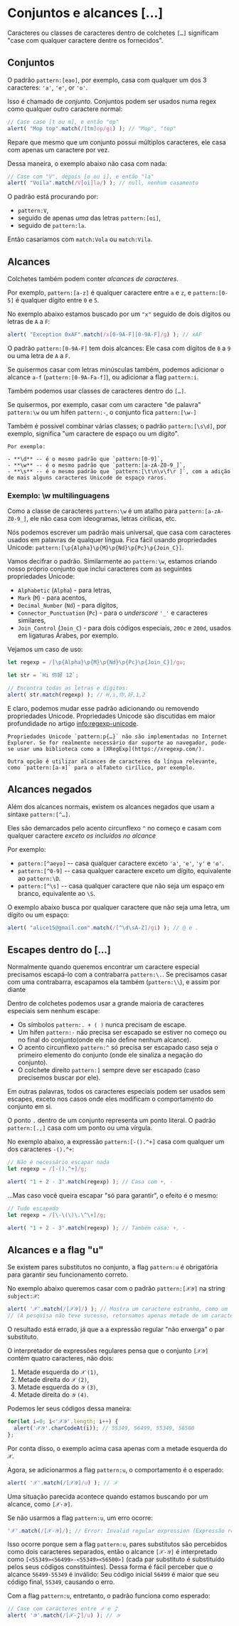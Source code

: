 # Conjuntos e alcances [...]

Caracteres ou classes de caracteres dentro de colchetes `[…]` significam "case com qualquer caractere dentre os fornecidos".

## Conjuntos

O padrão `pattern:[eao]`, por exemplo, casa com qualquer um dos 3 caracteres: `'a'`, `'e'`, or `'o'`.

Isso é chamado de *conjunto*. Conjuntos podem ser usados numa regex como qualquer outro caractere normal:

```js run
// Case case [t ou m], e então "op"
alert( "Mop top".match(/[tm]op/gi) ); // "Mop", "top"
```

Repare que mesmo que um conjunto possui múltiplos caracteres, ele casa com apenas um caractere por vez.

Dessa maneira, o exemplo abaixo não casa com nada:

```js run
// Case com "V", depois [o ou i], e então "la"
alert( "Voila".match(/V[oi]la/) ); // null, nenhum casamento
```

O padrão está procurando por:

- `pattern:V`,
- seguido de apenas *uma* das letras `pattern:[oi]`,
- seguido de `pattern:la`.

Então casaríamos com `match:Vola` ou `match:Vila`.

## Alcances

Colchetes também podem conter *alcances de caracteres*.

Por exemplo, `pattern:[a-z]` é qualquer caractere entre `a` e `z`, e `pattern:[0-5]` é qualquer dígito entre `0` e `5`.

No exemplo abaixo estamos buscado por um `"x"` seguido de dois dígitos ou letras de `A` a `F`:

```js run
alert( "Exception 0xAF".match(/x[0-9A-F][0-9A-F]/g) ); // xAF
```

O padrão `pattern:[0-9A-F]` tem dois alcances: Ele casa com dígitos de `0` a `9` ou uma letra de `A` a `F`.

Se quisermos casar com letras minúsculas também, podemos adicionar o alcance `a-f` (`pattern:[0-9A-Fa-f]`), ou adicionar a flag `pattern:i`.

Também podemos usar classes de caracteres dentro do `[…]`.

Se quisermos, por exemplo, casar com um caractere "de palavra" `pattern:\w` ou um hífen `pattern:-`, o conjunto fica `pattern:[\w-]`

Também é possível combinar várias classes; o padrão `pattern:[\s\d]`, por exemplo, significa "um caractere de espaço ou um dígito".

```smart header="Classes de caracteres são atalhos para certos conjuntos de caracteres"
Por exemplo:

- **\d** -- é o mesmo padrão que `pattern:[0-9]`,
- **\w** -- é o mesmo padrão que `pattern:[a-zA-Z0-9_]`,
- **\s** -- é o mesmo padrão que `pattern:[\t\n\v\f\r ]`, com a adição de mais alguns caracteres Unicode de espaço raros.
```

### Exemplo: \w multilinguagens

Como a classe de caracteres `pattern:\w` é um atalho para `pattern:[a-zA-Z0-9_]`, ele não casa com ideogramas, letras cirílicas, etc.

Nós podemos escrever um padrão mais universal, que casa com caracteres usados em palavras de qualquer língua. Fica fácil usando propriedades Unicode: `pattern:[\p{Alpha}\p{M}\p{Nd}\p{Pc}\p{Join_C}]`.

Vamos decifrar o padrão. Similarmente ao `pattern:\w`, estamos criando nosso próprio conjunto que inclui caracteres com as seguintes propriedades Unicode:

- `Alphabetic` (`Alpha`) - para letras,
- `Mark` (`M`) - para acentos,
- `Decimal_Number` (`Nd`) - para dígitos,
- `Connector_Punctuation` (`Pc`) - para o *underscore* `'_'` e caracteres similares,
- `Join_Control` (`Join_C`) - para dois códigos especiais, `200c` e `200d`, usados em ligaturas Árabes, por exemplo.

Vejamos um caso de uso:

```js run
let regexp = /[\p{Alpha}\p{M}\p{Nd}\p{Pc}\p{Join_C}]/gu;

let str = `Hi 你好 12`;

// Encontra todas as letras e dígitos:
alert( str.match(regexp) ); // H,i,你,好,1,2
```

E claro, podemos mudar esse padrão adicionando ou removendo propriedades Unicode. Propriedades Unicode são discutidas em maior profundidade no artigo <info:regexp-unicode>.

```warn header="Propriedades Unicode não são suportadas no IE"
Propriedades Unicode `pattern:p{…}` não são implementadas no Internet Explorer. Se for realmente necessário dar suporte ao navegador, pode-se usar uma biblioteca como a [XRegExp](https://xregexp.com/).

Outra opção é utilizar alcances de caracteres da língua relevante, como `pattern:[а-я]` para o alfabeto cirílico, por exemplo.
```

## Alcances negados

Além dos alcances normais, existem os alcances negados que usam a sintaxe `pattern:[^…]`.

Eles são demarcados pelo acento circunflexo `^` no começo e casam com qualquer caractere *exceto os incluídos no alcance* 

Por exemplo:

- `pattern:[^aeyo]` -- casa qualquer caractere exceto  `'a'`, `'e'`, `'y'` e `'o'`.
- `pattern:[^0-9]` -- casa qualquer caractere exceto um dígito, equivalente ao `pattern:\D`.
- `pattern:[^\s]` -- casa qualquer caractere que não seja um espaço em branco, equivalente ao `\S`.

O exemplo abaixo busca por qualquer caractere que não seja uma letra, um dígito ou um espaço:

```js run
alert( "alice15@gmail.com".match(/[^\d\sA-Z]/gi) ); // @ e .
```

## Escapes dentro do […]

Normalmente quando queremos encontrar um caractere especial precisamos escapá-lo com a contrabarra `pattern:\.`. Se precisamos casar com uma contrabarra, escapamos ela também (`pattern:\\`), e assim por diante

Dentro de colchetes podemos usar a grande maioria de caracteres especiais sem nenhum escape:

- Os símbolos `pattern:. + ( )` nunca precisam de escape.
- Um hífen `pattern:-` não precisa ser escapado se estiver no começo ou no final do conjunto(onde ele não define nenhum alcance).
- O acento circunflexo `pattern:^` só precisa ser escapado caso seja o primeiro elemento do conjunto (onde ele sinaliza a negação do conjunto).
- O colchete direito `pattern:]` sempre deve ser escapado (caso precisemos buscar por ele).

Em outras palavras, todos os caracteres especiais podem ser usados sem escapes, exceto nos casos onde eles modificam o comportamento do conjunto em si.

O ponto `.` dentro de um conjunto representa um ponto literal. O padrão `pattern:[.,]` casa com um ponto ou uma vírgula.

No exemplo abaixo, a expressão `pattern:[-().^+]` casa com qualquer um dos caracteres `-().^+`:

```js run
// Não é necessário escapar nada
let regexp = /[-().^+]/g;

alert( "1 + 2 - 3".match(regexp) ); // Casa com +, -
```

...Mas caso você queira escapar "só para garantir", o efeito é o mesmo:

```js run
// Tudo escapado
let regexp = /[\-\(\)\.\^\+]/g;

alert( "1 + 2 - 3".match(regexp) ); // Também casa: +, -
```

## Alcances e a flag "u"

Se existem pares substitutos no conjunto, a flag `pattern:u` é obrigatória para garantir seu funcionamento correto.

No exemplo abaixo queremos casar com o padrão `pattern:[𝒳𝒴]` na string `subject:𝒳`:

```js run
alert( '𝒳'.match(/[𝒳𝒴]/) ); // Mostra um caractere estranho, como um [?]
// (A pesquisa não teve sucesso, retornamos apenas metade de um caractere)
```

O resultado está errado, já que a a expressão regular "não enxerga" o par substituto.

O interpretador de expressões regulares pensa que o conjunto `[𝒳𝒴]` contém quatro caracteres, não dois:

1. Metade esquerda do `𝒳` `(1)`,
2. Metade direita do `𝒳` `(2)`,
3. Metade esquerda do `𝒴` `(3)`,
4. Metade direita do `𝒴` `(4)`.

Podemos ler seus códigos dessa maneira:

```js run
for(let i=0; i<'𝒳𝒴'.length; i++) {
  alert('𝒳𝒴'.charCodeAt(i)); // 55349, 56499, 55349, 56500
};
```

Por conta disso, o exemplo acima casa apenas com a metade esquerda do `𝒳`.

Agora, se adicionarmos a flag `pattern:u`, o comportamento é o esperado:

```js run
alert( '𝒳'.match(/[𝒳𝒴]/u) ); // 𝒳
```

Uma situação parecida acontece quando estamos buscando por um alcance, como `[𝒳-𝒴]`.

Se não usarmos a flag `pattern:u`, um erro ocorre:

```js run
'𝒳'.match(/[𝒳-𝒴]/); // Error: Invalid regular expression (Expressão regular inválida)
```

Isso ocorre porque sem a flag `pattern:u`, pares substitutos são percebidos como dois caracteres separados, então o alcance `[𝒳-𝒴]` é interpretado como `[<55349><56499>-<55349><56500>]` (cada par substituto é substituído pelos seus códigos constituintes). Dessa forma é fácil perceber que o alcance `56499-55349` é inválido: Seu código inicial `56499` é maior que seu código final, `55349`, causando o erro.

Com a flag `pattern:u`, entretanto, o padrão funciona como esperado:

```js run
// Case com caracteres entre 𝒳 e 𝒵
alert( '𝒴'.match(/[𝒳-𝒵]/u) ); // 𝒴
```
